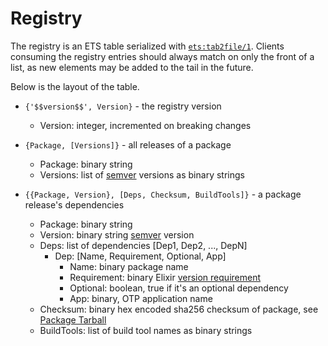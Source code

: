# Registry

The registry is an ETS table serialized with [`ets:tab2file/1`][]. Clients
consuming the registry entries should always match on only the front of a list,
as new elements may be added to the tail in the future.

Below is the layout of the table.

  * `{'$$version$$', Version}` - the registry version
    - Version: integer, incremented on breaking changes

  * `{Package, [Versions]}` - all releases of a package
    - Package: binary string
    - Versions: list of [semver][] versions as binary strings

  * `{{Package, Version}, [Deps, Checksum, BuildTools]}` - a package release's dependencies
    - Package: binary string
    - Version: binary string [semver][] version
    - Deps: list of dependencies [Dep1, Dep2, ..., DepN]
      - Dep: [Name, Requirement, Optional, App]
        - Name: binary package name
        - Requirement: binary Elixir [version requirement][]
        - Optional: boolean, true if it's an optional dependency
        - App: binary, OTP application name
    - Checksum: binary hex encoded sha256 checksum of package, see [Package Tarball](https://github.com/hexpm/hex_web/blob/master/specifications/package_tarball.md)
    - BuildTools: list of build tool names as binary strings

[`ets:tab2file/1`]: http://www.erlang.org/doc/man/ets.html#tab2file-2
[semver]: http://semver.org/
[version requirement]: http://elixir-lang.org/docs/stable/elixir/Version.html
